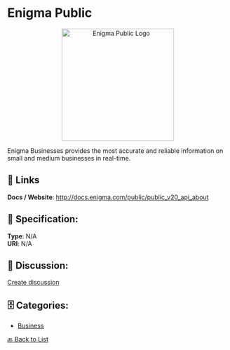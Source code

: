 # Enigma Public
<p align="center">
    <img width="256" src="https://raw.githubusercontent.com/apis-list/apis-list/main/apis/enigma-public/logo_256x256.png" alt="Enigma Public Logo"/>
</p>

Enigma Businesses provides the most accurate and reliable information on small and medium businesses in real-time.

##  🔗 Links
**Docs / Website**: http://docs.enigma.com/public/public_v20_api_about

## 🧬 Specification:
**Type**: N/A  
**URI**: N/A

## 💬 Discussion:
[Create discussion](https://github.com/apis-list/apis-list/discussions/new)

## 🗄️ Categories:
- [Business](https://github.com/apis-list/apis-list#business)




[🔙 Back to List](https://github.com/apis-list/apis-list)
